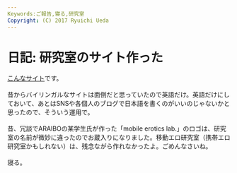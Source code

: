 ```yaml
---
Keywords:ご報告,寝る,研究室
Copyright: (C) 2017 Ryuichi Ueda
---
```

# 日記: 研究室のサイト作った
<a href="https://lab.ueda.asia">こんなサイト</a>です。<br />
<br />
昔からバイリンガルなサイトは面倒だと思っていたので英語だけ。英語だけにしておいて、あとはSNSや各個人のブログで日本語を書くのがいいのじゃないかと思ったので、そういう運用で。<br />
<br />
昔、冗談でARAIBOの某学生氏が作った「mobile erotics lab.」のロゴは、研究室の名前が微妙に違ったのでお蔵入りになりました。移動エロ研究室（携帯エロ研究室かもしれない）は、残念ながら作れなかったよ。ごめんなさいね。<br />
<br />
寝る。
